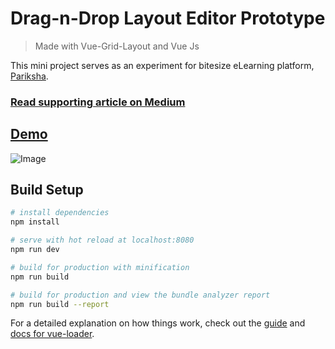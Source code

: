 # Drag-n-Drop Layout Editor Prototype

> Made with Vue-Grid-Layout and Vue Js

This mini project serves as an experiment for bitesize eLearning platform, [Pariksha](https://www.pariksha.io/).

### [Read supporting article on Medium](https://blog.prototypr.io/grid-layout-editor-for-vue-js-a-research-project-for-pariksha-io-e3445025d21e)

## [Demo](http://vue-grid-layout.surge.sh/#/)

![Image](https://cdn-images-1.medium.com/max/800/1*oNqKKJNYAy45vos1C0VJkg.png)

## Build Setup

``` bash
# install dependencies
npm install

# serve with hot reload at localhost:8080
npm run dev

# build for production with minification
npm run build

# build for production and view the bundle analyzer report
npm run build --report
```

For a detailed explanation on how things work, check out the [guide](http://vuejs-templates.github.io/webpack/) and [docs for vue-loader](http://vuejs.github.io/vue-loader).
